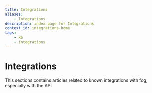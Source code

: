 ```yaml
---
title: Integrations
aliases:
    - Integrations
description: index page for Integrations
context_id: integrations-home
tags:
    - kb
    - integrations
---
```


# Integrations

This sections contains articles related to known integrations with fog, especially with the API
